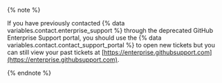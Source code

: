 {% note %}

If you have previously contacted {% data variables.contact.enterprise_support %} through the deprecated GitHub Enterprise Support portal, you should use the {% data variables.contact.contact_support_portal %} to open new tickets but you can still view your past tickets at [https://enterprise.githubsupport.com](https://enterprise.githubsupport.com).

{% endnote %}